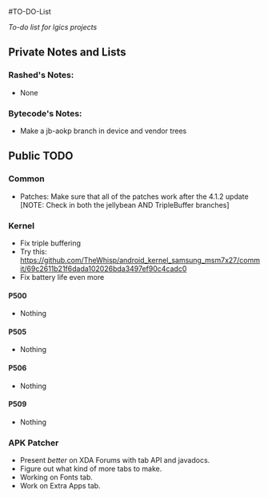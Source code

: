 #TO-DO-List

_To-do list for lgics projects_

## Private Notes and Lists

### Rashed's Notes:

 * None

### Bytecode's Notes:

 * Make a jb-aokp branch in device and vendor trees

## Public TODO

### Common

 * Patches: Make sure that all of the patches work after the 4.1.2 update [NOTE: Check in both the jellybean AND TripleBuffer branches]

### Kernel

 * Fix triple buffering
 * Try this: https://github.com/TheWhisp/android_kernel_samsung_msm7x27/commit/69c2611b21f6dada102026bda3497ef90c4cadc0
 * Fix battery life even more

#### P500

 * Nothing

#### P505

 * Nothing

#### P506

 * Nothing

#### P509

 * Nothing

### APK Patcher

 * Present _better_ on XDA Forums with tab API and javadocs.
 * Figure out what kind of more tabs to make.
  * Working on Fonts tab.
  * Work on Extra Apps tab.
